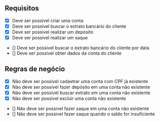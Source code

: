 ## Requisitos

- [x] Deve ser possivel criar uma conta
- [x] Deve ser possivel buscar o extrato bancário do cliente
- [x] Deve ser possivel realizar um depósito
- [x] Deve ser possivel realizar um saque
- [] Deve ser possivel buscar o extrato bancário do cliente por data
- [] Deve ser possivel obter dados da conta do cliente



## Regras de negócio
- [x] Não deve ser possivel cadastrar uma conta com CPF já existente
- [x] Não deve ser possivel fazer depósito em uma conta não existente
- [x] Não deve ser possivel buscar extrato em uma conta não existente
- [x] Não deve ser possivel excluir uma conta não existente
- [] Não deve ser possivel fazer saque em uma conta não existente
- [] Não deve ser possivel fazer saque quando o saldo for insuficiente
